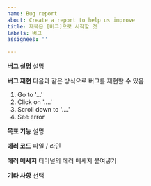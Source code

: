 ```yaml
---
name: Bug report
about: Create a report to help us improve
title: 제목은 [버그]으로 시작할 것
labels: 버그
assignees: ''

---
```


**버그 설명**
설명

**버그 재현**
다음과 같은 방식으로 버그를 재현할 수 있음
1. Go to '...'
2. Click on '....'
3. Scroll down to '....'
4. See error

**목표 기능**
설명

**에러 코드**
파일 / 라인

**에러 메세지**
터미널의 에러 메세지 붙여넣기

**기타 사항**
선택
